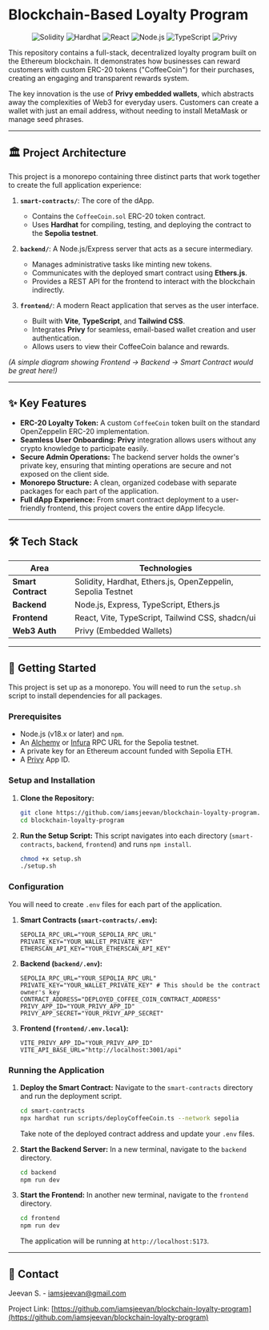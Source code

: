 # Blockchain-Based Loyalty Program

<p align="center">
  <img src="https://img.shields.io/badge/Solidity-363636?style=for-the-badge&logo=solidity&logoColor=white" alt="Solidity">
  <img src="https://img.shields.io/badge/Hardhat-D6E52E?style=for-the-badge&logo=hardhat&logoColor=black" alt="Hardhat">
  <img src="https://img.shields.io/badge/React-20232A?style=for-the-badge&logo=react&logoColor=61DAFB" alt="React">
  <img src="https://img.shields.io/badge/Node.js-339933?style=for-the-badge&logo=nodedotjs&logoColor=white" alt="Node.js">
  <img src="https://img.shields.io/badge/TypeScript-3178C6?style=for-the-badge&logo=typescript&logoColor=white" alt="TypeScript">
  <img src="https://img.shields.io/badge/Privy-161616?style=for-the-badge&logo=privy&logoColor=white" alt="Privy">
</p>

This repository contains a full-stack, decentralized loyalty program built on the Ethereum blockchain. It demonstrates how businesses can reward customers with custom ERC-20 tokens ("CoffeeCoin") for their purchases, creating an engaging and transparent rewards system.

The key innovation is the use of **Privy embedded wallets**, which abstracts away the complexities of Web3 for everyday users. Customers can create a wallet with just an email address, without needing to install MetaMask or manage seed phrases.

---

## 🏛️ Project Architecture

This project is a monorepo containing three distinct parts that work together to create the full application experience:

1.  **`smart-contracts/`**: The core of the dApp.
    *   Contains the `CoffeeCoin.sol` ERC-20 token contract.
    *   Uses **Hardhat** for compiling, testing, and deploying the contract to the **Sepolia testnet**.

2.  **`backend/`**: A Node.js/Express server that acts as a secure intermediary.
    *   Manages administrative tasks like minting new tokens.
    *   Communicates with the deployed smart contract using **Ethers.js**.
    *   Provides a REST API for the frontend to interact with the blockchain indirectly.

3.  **`frontend/`**: A modern React application that serves as the user interface.
    *   Built with **Vite**, **TypeScript**, and **Tailwind CSS**.
    *   Integrates **Privy** for seamless, email-based wallet creation and user authentication.
    *   Allows users to view their CoffeeCoin balance and rewards.

 
*(A simple diagram showing Frontend -> Backend -> Smart Contract would be great here!)*

---

## ✨ Key Features

*   **ERC-20 Loyalty Token:** A custom `CoffeeCoin` token built on the standard OpenZeppelin ERC-20 implementation.
*   **Seamless User Onboarding:** **Privy** integration allows users without any crypto knowledge to participate easily.
*   **Secure Admin Operations:** The backend server holds the owner's private key, ensuring that minting operations are secure and not exposed on the client side.
*   **Monorepo Structure:** A clean, organized codebase with separate packages for each part of the application.
*   **Full dApp Experience:** From smart contract deployment to a user-friendly frontend, this project covers the entire dApp lifecycle.

---

## 🛠️ Tech Stack

| Area              | Technologies                                                                   |
| ----------------- | ------------------------------------------------------------------------------ |
| **Smart Contract**| Solidity, Hardhat, Ethers.js, OpenZeppelin, Sepolia Testnet                     |
| **Backend**       | Node.js, Express, TypeScript, Ethers.js                                        |
| **Frontend**      | React, Vite, TypeScript, Tailwind CSS, shadcn/ui                               |
| **Web3 Auth**     | Privy (Embedded Wallets)                                                       |

---

## 🏁 Getting Started

This project is set up as a monorepo. You will need to run the `setup.sh` script to install dependencies for all packages.

### Prerequisites

*   Node.js (v18.x or later) and `npm`.
*   An [Alchemy](https://www.alchemy.com/) or [Infura](https://www.infura.io/) RPC URL for the Sepolia testnet.
*   A private key for an Ethereum account funded with Sepolia ETH.
*   A [Privy](https://www.privy.io/) App ID.

### Setup and Installation

1.  **Clone the Repository:**
    ```sh
    git clone https://github.com/iamsjeevan/blockchain-loyalty-program.git
    cd blockchain-loyalty-program
    ```

2.  **Run the Setup Script:**
    This script navigates into each directory (`smart-contracts`, `backend`, `frontend`) and runs `npm install`.
    ```sh
    chmod +x setup.sh
    ./setup.sh
    ```

### Configuration

You will need to create `.env` files for each part of the application.

1.  **Smart Contracts (`smart-contracts/.env`):**
    ```
    SEPOLIA_RPC_URL="YOUR_SEPOLIA_RPC_URL"
    PRIVATE_KEY="YOUR_WALLET_PRIVATE_KEY"
    ETHERSCAN_API_KEY="YOUR_ETHERSCAN_API_KEY"
    ```

2.  **Backend (`backend/.env`):**
    ```
    SEPOLIA_RPC_URL="YOUR_SEPOLIA_RPC_URL"
    PRIVATE_KEY="YOUR_WALLET_PRIVATE_KEY" # This should be the contract owner's key
    CONTRACT_ADDRESS="DEPLOYED_COFFEE_COIN_CONTRACT_ADDRESS"
    PRIVY_APP_ID="YOUR_PRIVY_APP_ID"
    PRIVY_APP_SECRET="YOUR_PRIVY_APP_SECRET"
    ```

3.  **Frontend (`frontend/.env.local`):**
    ```
    VITE_PRIVY_APP_ID="YOUR_PRIVY_APP_ID"
    VITE_API_BASE_URL="http://localhost:3001/api"
    ```

### Running the Application

1.  **Deploy the Smart Contract:**
    Navigate to the `smart-contracts` directory and run the deployment script.
    ```sh
    cd smart-contracts
    npx hardhat run scripts/deployCoffeeCoin.ts --network sepolia
    ```
    Take note of the deployed contract address and update your `.env` files.

2.  **Start the Backend Server:**
    In a new terminal, navigate to the `backend` directory.
    ```sh
    cd backend
    npm run dev
    ```

3.  **Start the Frontend:**
    In another new terminal, navigate to the `frontend` directory.
    ```sh
    cd frontend
    npm run dev
    ```
    The application will be running at `http://localhost:5173`.

---

## 📧 Contact

Jeevan S. - [iamsjeevan@gmail.com](mailto:iamsjeevan@gmail.com)

Project Link: [https://github.com/iamsjeevan/blockchain-loyalty-program](https://github.com/iamsjeevan/blockchain-loyalty-program)